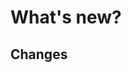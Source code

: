 # What's new?
[//]: # (
    Fill in the next line with the tag and title of the card in the Jira
    Example:
        ### PMB-645 - Implement alternate flow for users suspected of fraud
)

## Changes
[//]: # (
    Fill in the next lines with the topics of what was added, changed, deleted...
    Example:
        - Added the file...
        - Refactored the file...
)
